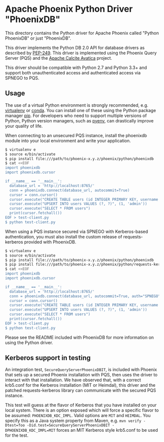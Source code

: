 <!--
Licensed to the Apache Software Foundation (ASF) under one or more
contributor license agreements.  See the NOTICE file distributed with
this work for additional information regarding copyright ownership.
The ASF licenses this file to You under the Apache License, Version 2.0
(the "License"); you may not use this file except in compliance with
the License.  You may obtain a copy of the License at

http://www.apache.org/licenses/LICENSE-2.0

Unless required by applicable law or agreed to in writing, software
distributed under the License is distributed on an "AS IS" BASIS,
WITHOUT WARRANTIES OR CONDITIONS OF ANY KIND, either express or implied.
See the License for the specific language governing permissions and
limitations under the License.
-->

# Apache Phoenix Python Driver "PhoenixDB"

This directory contains the Python driver for Apache Phoenix called "Python PhoenixDB" or just "PhoenixDB".

This driver implements the Python DB 2.0 API for database drivers as described by [PEP-249](https://www.python.org/dev/peps/pep-0249/).
This driver is implemented using the Phoenix Query Server (PQS) and the [Apache Calcite
Avatica](https://calcite.apache.org/avatica) project.

This driver should be compatible with Python 2.7 and Python 3.3+ and support both unauthenticated access and
authenticated access via SPNEGO to PQS.

## Usage

The use of a virtual Python environment is strongly recommended, e.g. [virtualenv](https://virtualenv.pypa.io/en/stable/) or [conda](https://conda.io/docs/). You can install one of these using the Python package manager [pip](https://pypi.org/project/pip/). For developers who need to support multiple versions of Python, Python version managers, such as [pyenv](https://github.com/pyenv/pyenv), can drastically improve your quality of life.

When connecting to an unsecured PQS instance, install the phoenixdb module into your local environment and write your
application.

```bash
$ virtualenv e
$ source e/bin/activate
$ pip install file:///path/to/phoenix-x.y.z/phoenix/python/phoenixdb
$ cat <<EOF
import phoenixdb
import phoenixdb.cursor

if __name__ == '__main__':
  database_url = 'http://localhost:8765/'
  conn = phoenixdb.connect(database_url, autocommit=True)
  cursor = conn.cursor()
  cursor.execute("CREATE TABLE users (id INTEGER PRIMARY KEY, username VARCHAR)")
  cursor.execute("UPSERT INTO users VALUES (?, ?)", (1, 'admin'))
  cursor.execute("SELECT * FROM users")
  print(cursor.fetchall())
EOF > test-client.py
$ python test-client.py
```

When using a PQS instance secured via SPNEGO with Kerberos-based authentication, you must also install the custom
release of requests-kerberos provided with PhoenixDB.


```bash
$ virtualenv e
$ source e/bin/activate
$ pip install file:///path/to/phoenix-x.y.z/phoenix/python/phoenixdb
$ pip install file:///path/to/phoenix-x.y.z/phoenix/python/requests-kerberos
$ cat <<EOF
import phoenixdb
import phoenixdb.cursor

if __name__ == '__main__':
  database_url = 'http://localhost:8765/'
  conn = phoenixdb.connect(database_url, autocommit=True, auth="SPNEGO")
  cursor = conn.cursor()
  cursor.execute("CREATE TABLE users (id INTEGER PRIMARY KEY, username VARCHAR)")
  cursor.execute("UPSERT INTO users VALUES (?, ?)", (1, 'admin'))
  cursor.execute("SELECT * FROM users")
  print(cursor.fetchall())
EOF > test-client.py
$ python test-client.py
```

Please see the README included with PhoenixDB for more information on using the Python driver.

## Kerberos support in testing

An integration test, `SecureQueryServerPhoenixDBIT`, is included with Phoenix that sets up a secured Phoenix installation with PQS, then
uses the driver to interact with that installation. We have observed that, with a correct krb5.conf for
the Kerberos installation (MIT or Heimdal), this driver and the patched requests-kerberos library can
communicate with the secured PQS instance.

This test will guess at the flavor of Kerberos that you have installed on your local system. There is an option
exposed which will force a specific flavor to be assumed: `PHOENIXDB_KDC_IMPL`. Valid options are `MIT` and `HEIMDAL`.
You specify this as a Java system property from Maven, e.g. `mvn verify -Dtest=foo -Did.test=SecureQueryServerPhoenixDBIT -DPHOENIXDB_KDC_IMPL=MIT`
forces an MIT Kerberos style krb5.conf to be used for the test.
